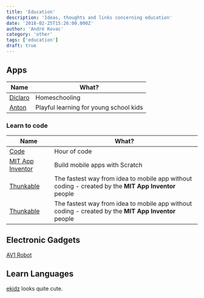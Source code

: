 ```yaml
---
title: 'Education'
description: 'Ideas, thoughts and links concerning education'
date: '2018-02-25T15:26:00.000Z'
author: 'André Kovac'
category: 'other'
tags: ['education']
draft: true
---
```


## Apps

| Name | What? |
| --- | --- |
| [Diclaro](https://www.diclaro.org/) | Homeschooling |
| [Anton](https://anton.app/de/) | Playful learning for young school kids |

### Learn to code

| Name | What? |
| --- | --- |
| [Code](https://code.org/) | Hour of code |
| [MIT App Inventor](http://appinventor.mit.edu/) | Build mobile apps with Scratch |
| [Thunkable](https://thunkable.com/home/) | The fastest way from idea to mobile app without coding - created by the **MIT App Inventor** people |
| [Thunkable](https://thunkable.com/home/) | The fastest way from idea to mobile app without coding - created by the **MIT App Inventor** people |


## Electronic Gadgets

[AV1 Robot](https://www.noisolation.com/global/av1/)

## Learn Languages

[ekidz](https://ekidz.eu/en/de/FreeResources) looks quite cute.